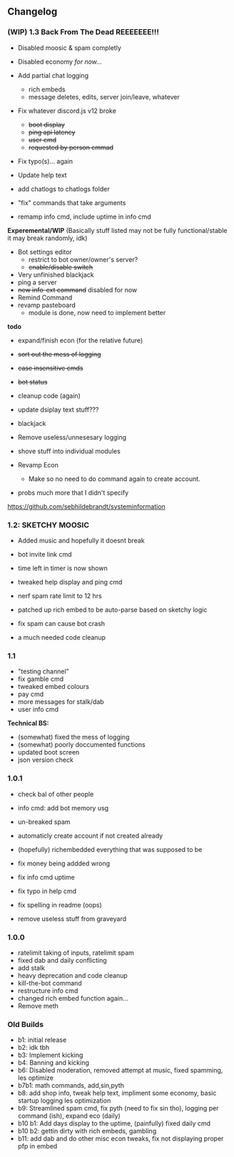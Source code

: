 ## Changelog

### (WIP) 1.3 Back From The Dead REEEEEEE!!!
- Disabled moosic & spam completly
- Disabled economy *for now...* 
- Add partial chat logging 
    - rich embeds
    - message deletes, edits, server join/leave, whatever
- Fix whatever discord.js v12 broke
    - ~~boot display~~
    - ~~ping api latency~~
    - ~~user cmd~~
    - ~~requested by person cmmad~~

- Fix typo(s)... again
- Update help text
- add chatlogs to chatlogs folder
- "fix" commands that take arguments
- remamp info cmd, include uptime in info cmd


**Experemental/WIP** (Basically stuff listed may not be fully functional/stable it may break randomly, idk)

- Bot settings editor
    - restrict to bot owner/owner's server?
    - ~~enable/disable switch~~
- Very unfinished blackjack
- ping a server
- ~~new info-ext command~~ disabled for now
- Remind Command
- revamp pasteboard
    - module is done, now need to implement better


**todo**
- expand/finish econ (for the relative future)
- ~~sort out the mess of logging~~
- ~~case insensitive cmds~~
- ~~bot status~~
- cleanup code (again)

- update dsiplay text stuff???
- blackjack
- Remove useless/unnesesary logging
- shove stuff into individual modules
- Revamp Econ
    - Make so no need to do command again to create account.
- probs much more that I didn't specify

 https://github.com/sebhildebrandt/systeminformation 
    






### 1.2: SKETCHY MOOSIC

- Added music and hopefully it doesnt break
- bot invite link cmd
- time left in timer is now shown

- tweaked help display and ping cmd
- nerf spam rate limit to 12 hrs
- patched up rich embed to be auto-parse based on sketchy logic
- fix spam can cause bot crash 
- a much needed code cleanup


### 1.1
- "testing channel"
- fix gamble cmd
- tweaked embed colours
- pay cmd
- more messages for stalk/dab
- user info cmd


**Technical BS:**
- (somewhat) fixed the mess of logging
- (somewhat) poorly doccumented functions
- updated boot screen
- json version check

### 1.0.1
- check bal of other people
- info cmd: add bot memory usg
- un-breaked spam
- automaticly create account if not created already
- (hopefully) richembedded everything that was supposed to be

- fix money being addded wrong
- fix info cmd uptime
- fix typo in help cmd
- fix spelling in readme (oops)
- remove useless stuff from graveyard

### 1.0.0
 - ratelimit taking of inputs, ratelimit spam
 - fixed dab and daily conflicting
 - add stalk
 - heavy deprecation and code cleanup
 - kill-the-bot command
 - restructure info cmd
 - changed rich embed function again...
 - Remove meth 




### Old Builds
- b1: initial release
- b2: idk tbh
- b3: Implement kicking
- b4: Banning and kicking
- b6: Disabled moderation, removed attempt at music, fixed spamming, les optimize
- b7b1: math commands, add,sin,pyth
- b8: add shop info, tweak help text, impliment some economy, basic startup logging les optimization 
- b9: Streamlined spam cmd, fix pyth (need to fix sin tho), logging per command (ish), expand eco (daily)
- b10 b1: Add days display to the uptime, (painfully) fixed daily cmd
- b10 b2: gettin dirty with rich embeds, gambling
- b11: add dab and do other misc econ tweaks, fix not displaying proper pfp in embed